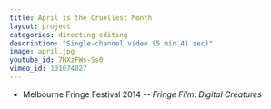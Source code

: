 ```yaml
---
title: April is the Cruellest Month
layout: project
categories: directing editing
description: "Single-channel video (5 min 41 sec)"
image: april.jpg
youtube_id: 7HXzFWs-Ss0
vimeo_id: 101074027
---
```


- Melbourne Fringe Festival 2014 -- _Fringe Film: Digital Creatures_

